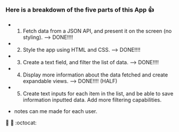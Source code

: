 ### Here is a breakdown of the five parts of this App :+1:

* 1) Fetch data from a JSON API, and present it on the screen (no styling).
--> DONE!!!!
* 2) Style the app using HTML and CSS.
--> DONE!!!!
* 3) Create a text field, and filter the list of data.
--> DONE!!!!
* 4) Display more information about the data fetched and create expandable views.
--> DONE!!!! (HALF)
* 5) Create text inputs for each item in the list, and be able to save information inputted data. Add more filtering capabilities.
- notes can me made for each user. 


:rocket: :metal: :octocat: 